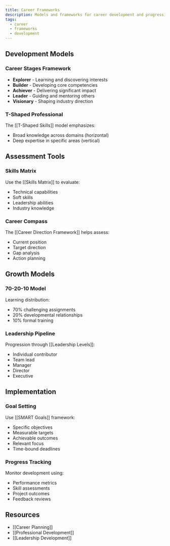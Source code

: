 ```yaml
---
title: Career Frameworks
description: Models and frameworks for career development and progression
tags:
  - career
  - frameworks
  - development
---
```


## Development Models

### Career Stages Framework
- **Explorer** - Learning and discovering interests
- **Builder** - Developing core competencies
- **Achiever** - Delivering significant impact
- **Leader** - Guiding and mentoring others
- **Visionary** - Shaping industry direction

### T-Shaped Professional
The [[T-Shaped Skills]] model emphasizes:
- Broad knowledge across domains (horizontal)
- Deep expertise in specific areas (vertical)

## Assessment Tools

### Skills Matrix
Use the [[Skills Matrix]] to evaluate:
- Technical capabilities
- Soft skills
- Leadership abilities
- Industry knowledge

### Career Compass
The [[Career Direction Framework]] helps assess:
- Current position
- Target direction
- Gap analysis
- Action planning

## Growth Models

### 70-20-10 Model
Learning distribution:
- 70% challenging assignments
- 20% developmental relationships
- 10% formal training

### Leadership Pipeline
Progression through [[Leadership Levels]]:
- Individual contributor
- Team lead
- Manager
- Director
- Executive

## Implementation

### Goal Setting
Use [[SMART Goals]] framework:
- Specific objectives
- Measurable targets
- Achievable outcomes
- Relevant focus
- Time-bound deadlines

### Progress Tracking
Monitor development using:
- Performance metrics
- Skill assessments
- Project outcomes
- Feedback reviews

## Resources
- [[Career Planning]]
- [[Professional Development]]
- [[Leadership Development]]
